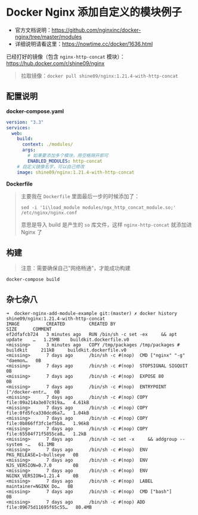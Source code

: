# Docker Nginx 添加自定义的模块例子

- 官方文档说明：https://github.com/nginxinc/docker-nginx/tree/master/modules
- 详细说明请看这里：https://nowtime.cc/docker/1636.html

已经打好的镜像（包含 `nginx-http-concat` 模块）：https://hub.docker.com/r/shine09/nginx
> 拉取镜像：`docker pull shine09/nginx:1.21.4-with-http-concat`

## 配置说明

**docker-compose.yaml**

```yaml
version: "3.3"
services:
  web:
    build:
      context: ./modules/
      args:
        # 如果要添加多个模块，用空格隔开即可
        ENABLED_MODULES: http-concat
    # 自定义镜像名字，可以自己修改
    image: shine09/nginx:1.21.4-with-http-concat
```

**Dockerfile**

> 主要我在 `Dockerfile` 里面最后一步的时候添加了：
>
> `sed -i '1i\load_module modules/ngx_http_concat_module.so;' /etc/nginx/nginx.conf`
>
> 意思是导入 build 是产生的 `so` 库文件，这样 `nginx-http-concat` 就添加进 Nginx 了

## 构建

> 注意：需要确保自己"网络畅通"，才能成功构建

```shell
docker-compose build
```

## 杂七杂八

```shell
➜  docker-nginx-add-module-example git:(master) ✗ docker history shine09/nginx:1.21.4-with-http-concat
IMAGE          CREATED         CREATED BY                                      SIZE      COMMENT
ef2dfafcb724   3 minutes ago   RUN /bin/sh -c set -ex     && apt update    …   1.25MB    buildkit.dockerfile.v0
<missing>      3 minutes ago   COPY /tmp/packages /tmp/packages # buildkit     211kB     buildkit.dockerfile.v0
<missing>      7 days ago      /bin/sh -c #(nop)  CMD ["nginx" "-g" "daemon…   0B        
<missing>      7 days ago      /bin/sh -c #(nop)  STOPSIGNAL SIGQUIT           0B        
<missing>      7 days ago      /bin/sh -c #(nop)  EXPOSE 80                    0B        
<missing>      7 days ago      /bin/sh -c #(nop)  ENTRYPOINT ["/docker-entr…   0B        
<missing>      7 days ago      /bin/sh -c #(nop) COPY file:09a214a3e07c919a…   4.61kB    
<missing>      7 days ago      /bin/sh -c #(nop) COPY file:0fd5fca330dcd6a7…   1.04kB    
<missing>      7 days ago      /bin/sh -c #(nop) COPY file:0b866ff3fc1ef5b0…   1.96kB    
<missing>      7 days ago      /bin/sh -c #(nop) COPY file:65504f71f5855ca0…   1.2kB     
<missing>      7 days ago      /bin/sh -c set -x     && addgroup --system -…   61.1MB    
<missing>      7 days ago      /bin/sh -c #(nop)  ENV PKG_RELEASE=1~bullseye   0B        
<missing>      7 days ago      /bin/sh -c #(nop)  ENV NJS_VERSION=0.7.0        0B        
<missing>      7 days ago      /bin/sh -c #(nop)  ENV NGINX_VERSION=1.21.4     0B        
<missing>      7 days ago      /bin/sh -c #(nop)  LABEL maintainer=NGINX Do…   0B        
<missing>      7 days ago      /bin/sh -c #(nop)  CMD ["bash"]                 0B        
<missing>      7 days ago      /bin/sh -c #(nop) ADD file:09675d11695f65c55…   80.4MB 
```